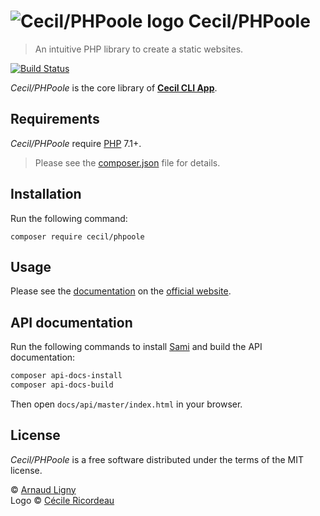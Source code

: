 # ![Cecil/PHPoole logo](https://avatars2.githubusercontent.com/u/5618939?s=50 "Logo created by Cécile Ricordeau") Cecil/PHPoole

> An intuitive PHP library to create a static websites.

[![Build Status](https://travis-ci.com/Cecilapp/PHPoole.svg?branch=master)](https://travis-ci.com/Cecilapp/PHPoole)

_Cecil/PHPoole_ is the core library of [**Cecil CLI App**](https://cecil.app).

## Requirements

_Cecil/PHPoole_ require [PHP](http://www.php.net) 7.1+.

> Please see the [composer.json](composer.json) file for details.

## Installation

Run the following command:

```
composer require cecil/phpoole
```

## Usage

Please see the [documentation](https://cecil.app/documentation/library/) on the [official website](https://cecil.app).

## API documentation

Run the following commands to install [Sami](https://github.com/FriendsOfPHP/Sami) and build the API documentation:

```bash
composer api-docs-install
composer api-docs-build
```

Then open `docs/api/master/index.html` in your browser.

## License

_Cecil/PHPoole_ is a free software distributed under the terms of the MIT license.

© [Arnaud Ligny](https://arnaudligny.fr)  
Logo © [Cécile Ricordeau](http://www.cecillie.fr)
